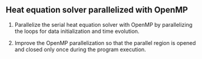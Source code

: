 ## Heat equation solver parallelized with OpenMP ##

1. Parallelize the serial heat equation solver with OpenMP by
parallelizing the loops for data initialization and time evolution.

2. Improve the OpenMP parallelization so that the parallel region
is opened and closed only once during the program execution.
	
